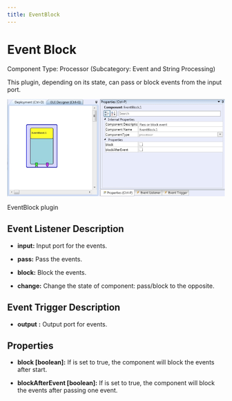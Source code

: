```yaml
---
title: EventBlock
---
```


# Event Block

Component Type: Processor (Subcategory: Event and String Processing)

This plugin, depending on its state, can pass or block events from the input port.

![Screenshot: EventBlock plugin](./img/EventBlock.jpg "Screenshot: EventBlock plugin")

EventBlock plugin

## Event Listener Description

- **input:** Input port for the events.

- **pass:** Pass the events.

- **block:** Block the events.

- **change:** Change the state of component: pass/block to the opposite.

## Event Trigger Description

- **output** **:** Output port for events.

## Properties

- **block \[boolean\]:** If is set to true, the component will block the events after start.

- **blockAfterEvent \[boolean\]:** If is set to true, the component will block the events after passing one event.
